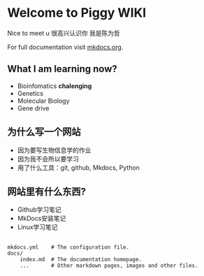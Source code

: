 # Welcome to Piggy WIKI
Nice to meet u
很高兴认识你
我是陈为哲

For full documentation visit [mkdocs.org](https://www.mkdocs.org).

## What I am learning now?
- Bioinfomatics **chalenging**
- Genetics
- Molecular Biology
- Gene drive

## 为什么写一个网站
- 因为要写生物信息学的作业
- 因为我不会所以要学习
- 用了什么工具：git, github, Mkdocs, Python

## 网站里有什么东西?
- Github学习笔记
- MkDocs安装笔记
- Linux学习笔记


## 

    mkdocs.yml    # The configuration file.
    docs/
        index.md  # The documentation homepage.
        ...       # Other markdown pages, images and other files.
